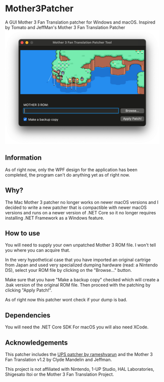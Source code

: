 # Mother3Patcher
A GUI Mother 3 Fan Translation patcher for Windows and macOS. Inspired by Tomato and JeffMan's Mother 3 Fan Translation Patcher
![](img/mac.png)

## Information
As of right now, only the WPF design for the application has been completed, the program can't do anything yet as of right now.

## Why?
The Mac Mother 3 patcher no longer works on newer macOS versions and I decided to write a new patcher that is compactible with newer macOS versions and runs on a newer version of .NET Core so it no longer requires installing .NET Framework as a Windows feature.

## How to use
You will need to supply your own unpatched Mother 3 ROM file. I won't tell you where you can acquire that.

In the very hypothetical case that you have imported an original cartrige from Japan and used very specialized dumping hardware (read: a Nintendo DS), select your ROM file by clicking on the "Browse..." button. 

Make sure that you have "Make a backup copy" checked which will create a .bak version of the original ROM file. Then proceed with the patching by clicking "Apply Patch!".

As of right now this patcher wont check if your dump is bad. 

## Dependencies
You will need the .NET Core SDK
For macOS you will also need XCode.

## Acknowledgements
This patcher includes the [UPS patcher by rameshvarun](https://github.com/rameshvarun/ups) and the Mother 3 Fan Translation v1.2 by Clyde Mandelin and Jeffman. 


This project is not affiliated with Nintendo, 1-UP Studio, HAL Laboratories, Shigesato Itoi or the Mother 3 Fan Translation Project.
